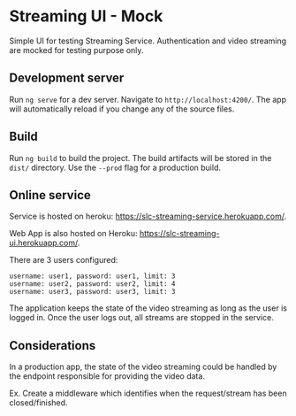# Streaming UI - Mock
Simple UI for testing Streaming Service.
Authentication and video streaming are mocked for testing purpose only.

## Development server

Run `ng serve` for a dev server. Navigate to `http://localhost:4200/`. The app will automatically reload if you change any of the source files.

## Build

Run `ng build` to build the project. The build artifacts will be stored in the `dist/` directory. Use the `--prod` flag for a production build.

## Online service

Service is hosted on heroku: https://slc-streaming-service.herokuapp.com/.

Web App is also hosted on Heroku: https://slc-streaming-ui.herokuapp.com/.

There are 3 users configured:

    username: user1, password: user1, limit: 3
    username: user2, password: user2, limit: 4
    username: user3, password: user3, limit: 3

The application keeps the state of the video streaming as long as the user is logged in. Once the user logs out, all streams are stopped in the service.

## Considerations
In a production app, the state of the video streaming could be handled by the endpoint responsible for providing the video data. 

Ex. Create a middleware which identifies when the request/stream has been closed/finished.
